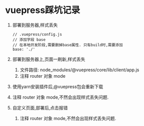 # vuepress踩坑记录



1. 部署到服务器,样式丢失

   ```
   // .vuepress/config.js
   // 添加字段 base
   // 在本地开发阶段,需要删掉base属性. 只有build时,需要添加
   base: './'
   ```

   

2. 部署到服务器上,页面一刷新,样式丢失

   1. 文件路径: node_modules/@vuepress/core/lib/client/app.js
   2. 注释 router 对象 mode

3.  使用yarn安装插件后,@vuepress包会重新下载

   1. 注释 router 对象 mode,不然会出现样式丢失问题.

4. 自定义页面,部署后,点击报错

   1. 注释 router 对象 mode,不然会出现样式丢失问题.